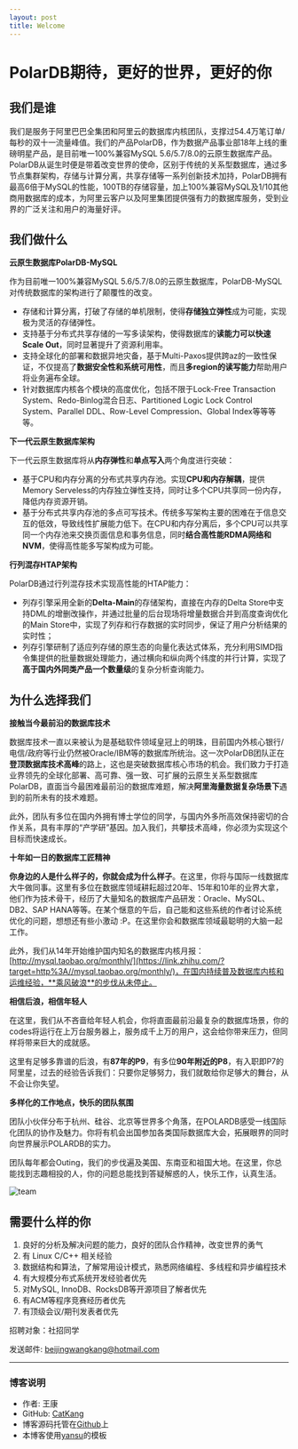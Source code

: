 ```yaml
---
layout: post
title: Welcome
---
```


# PolarDB期待，更好的世界，更好的你



## 我们是谁

我们是服务于阿里巴巴全集团和阿里云的数据库内核团队，支撑过54.4万笔订单/每秒的双十一流量峰值。我们的产品PolarDB，作为数据产品事业部18年上线的重磅明星产品，是目前唯一100%兼容MySQL 5.6/5.7/8.0的云原生数据库产品。PolarDB从诞生时便是带着改变世界的使命，区别于传统的关系型数据库，通过多节点集群架构，存储与计算分离，共享存储等一系列创新技术加持，PolarDB拥有最高6倍于MySQL的性能，100TB的存储容量，加上100%兼容MySQL及1/10其他商用数据库的成本，为阿里云客户以及阿里集团提供强有力的数据库服务，受到业界的广泛关注和用户的海量好评。



## **我们做什么**

**云原生数据库PolarDB-MySQL**

作为目前唯一100%兼容MySQL 5.6/5.7/8.0的云原生数据库，PolarDB-MySQL对传统数据库的架构进行了颠覆性的改变。

- 存储和计算分离，打破了存储的单机限制，使得**存储独立弹性**成为可能，实现极为灵活的存储弹性。
- 支持基于分布式共享存储的一写多读架构，使得数据库的**读能力可以快速Scale Out**，同时显著提升了资源利用率。
- 支持全球化的部署和数据异地灾备，基于Multi-Paxos提供跨az的一致性保证，不仅提高了**数据安全性和系统可用性**，而且**多region的读写能力**帮助用户将业务遍布全球。
- 针对数据库内核各个模块的高度优化，包括不限于Lock-Free Transaction System、Redo-Binlog混合日志、Partitioned Logic Lock Control System、Parallel DDL、Row-Level Compression、Global Index等等等等。



**下一代云原生数据库架构**

下一代云原生数据库将从**内存弹性**和**单点写入**两个角度进行突破：

- 基于CPU和内存分离的分布式共享内存池。实现**CPU和内存解耦**，提供Memory Serveless的内存独立弹性支持，同时让多个CPU共享同一份内存，降低内存资源开销。
- 基于分布式共享内存池的多点可写技术。传统多写架构主要的困难在于信息交互的低效，导致线性扩展能力低下。在CPU和内存分离后，多个CPU可以共享同一个内存池来交换页面信息和事务信息，同时**结合高性能RDMA网络和NVM**，使得高性能多写架构成为可能。



**行列混存HTAP架构**

PolarDB通过行列混存技术实现高性能的HTAP能力：

- 列存引擎采用全新的**Delta-Main**的存储架构，直接在内存的Delta Store中支持DML的增删改操作，并通过批量的后台现场将增量数据合并到高度查询优化的Main Store中，实现了列存和行存数据的实时同步，保证了用户分析结果的实时性；
- 列存引擎研制了适应列存储的原生态的向量化表达式体系，充分利用SIMD指令集提供的批量数据处理能力，通过横向和纵向两个纬度的并行计算，实现了**高于国内外同类产品一个数量级**的复杂分析查询能力。



## **为什么选择我们**

**接触当今最前沿的数据库技术**

数据库技术一直以来被认为是基础软件领域皇冠上的明珠，目前国内外核心银行/电信/政府等行业仍然被Oracle/IBM等的数据库所统治。这一次PolarDB团队正在**登顶数据库技术高峰**的路上，这也是突破数据库核心市场的机会。我们致力于打造业界领先的全球化部署、高可靠、强一致、可扩展的云原生关系型数据库PolarDB，直面当今最困难最前沿的数据库难题，解决**阿里海量数据复杂场景下**遇到的前所未有的技术难题。

此外，团队有多位在国内外拥有博士学位的同学，与国内外多所高效保持密切的合作关系，具有丰厚的“产学研”基因。加入我们，共攀技术高峰，你必须为实现这个目标而快速成长。



**十年如一日的数据库工匠精神**

**你身边的人是什么样子的，你就会成为什么样子**。在这里，你将与国际一线数据库大牛做同事。这里有多位在数据库领域耕耘超过20年、15年和10年的业界大拿，他们作为技术骨干，经历了大量知名的数据库产品研发：Oracle、MySQL、DB2、SAP HANA等等。在某个惬意的午后，自己能和这些系统的作者讨论系统优化的问题，想想还有些小激动 :P。在这里你会和数据库领域最聪明的大脑一起工作。

此外，我们从14年开始维护国内知名的数据库内核月报：[http://mysql.taobao.org/monthly/](https://link.zhihu.com/?target=http%3A//mysql.taobao.org/monthly/)，在国内持续普及数据库内核和运维经验，**乘风破浪**的步伐从未停止。



**相信后浪，相信年轻人**

在这里，我们从不吝啬给年轻人机会，你将直面最前沿最复杂的数据库场景，你的codes将运行在上万台服务器上，服务成千上万的用户，这会给你带来压力，但同样将带来巨大的成就感。

这里有足够多靠谱的后浪，有**87年的P9**，有多位**90年附近的P8**，有入职即P7的阿里星，过去的经验告诉我们：只要你足够努力，我们就敢给你足够大的舞台，从不会让你失望。



**多样化的工作地点，快乐的团队氛围**

团队小伙伴分布于杭州、硅谷、北京等世界多个角落，在POLARDB感受一线国际化团队的协作及魅力。你将有机会出国参加各类国际数据库大会，拓展眼界的同时向世界展示POLARDB的实力。

团队每年都会Outing，我们的步伐遍及美国、东南亚和祖国大地。在这里，你总能找到志趣相投的人，你的问题总能找到答疑解惑的人，快乐工作，认真生活。



![team](http://catkang.github.io/assets/img/index/team.jpg)



## 需要什么样的你

1. 良好的分析及解决问题的能力，良好的团队合作精神，改变世界的勇气
2. 有 Linux C/C++ 相关经验
3. 数据结构和算法，了解常用设计模式，熟悉网络编程、多线程和异步编程技术
4. 有大规模分布式系统开发经验者优先
5. 对MySQL, InnoDB、RocksDB等开源项目了解者优先
6. 有ACM等程序竞赛经历者优先
7. 有顶级会议/期刊发表者优先



招聘对象：社招同学

发送邮件: [beijingwangkang@hotmail.com](mailto:beijingwangkang@hotmail.com)





---

### 博客说明

- 作者: 王康
- GitHub: [CatKang](https://github.com/CatKang)
- 博客源码托管在[Github](https://github.com/CatKang/catkang.github.io)上
- 本博客使用[yansu](http://yansu.org/index.html)的模板
